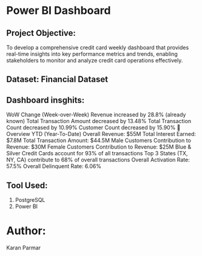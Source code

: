 # Power BI Dashboard
## Project Objective:
To develop a comprehensive credit card weekly dashboard that provides real-time insights into key performance metrics and trends, enabling stakeholders to monitor and analyze credit card operations effectively.
## Dataset: Financial Dataset
## Dashboard insghits:
WoW Change (Week-over-Week)
Revenue increased by 28.8% (already known)
Total Transaction Amount decreased by 13.48%
Total Transaction Count decreased by 10.99%
Customer Count decreased by 15.90%
📅 Overview YTD (Year-To-Date)
Overall Revenue: $55M
Total Interest Earned: $7.8M
Total Transaction Amount: $44.5M
Male Customers Contribution to Revenue: $30M
Female Customers Contribution to Revenue: $25M
Blue & Silver Credit Cards account for 93% of all transactions
Top 3 States (TX, NY, CA) contribute to 68% of overall transactions
Overall Activation Rate: 57.5%
Overall Delinquent Rate: 6.06%
## Tool Used:
1. PostgreSQL
2. Power BI
# Author:
Karan Parmar


